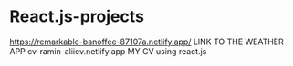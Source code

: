 # React.js-projects
https://remarkable-banoffee-87107a.netlify.app/ LINK TO THE WEATHER APP
cv-ramin-aliiev.netlify.app MY CV using react.js
